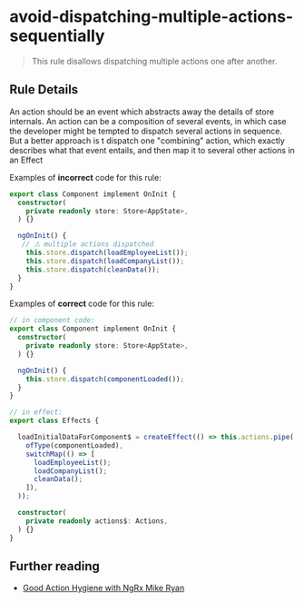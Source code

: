 # avoid-dispatching-multiple-actions-sequentially

> This rule disallows dispatching multiple actions one after another.

## Rule Details

An action should be an event which abstracts away the details of store internals.
An action can be a composition of several events, in which case the developer might be tempted to dispatch several actions in sequence. But a better approach is t dispatch one "combining" action, which exactly describes what that event entails, and then map it to several other actions in an Effect

Examples of **incorrect** code for this rule:

```ts
export class Component implement OnInit {
  constructor(
    private readonly store: Store<AppState>,
  ) {}

  ngOnInit() {
   // ⚠ multiple actions dispatched
    this.store.dispatch(loadEmployeeList());
    this.store.dispatch(loadCompanyList());
    this.store.dispatch(cleanData());
  }
}
```

Examples of **correct** code for this rule:

```ts
// in component code:
export class Component implement OnInit {
  constructor(
    private readonly store: Store<AppState>,
  ) {}

  ngOnInit() {
    this.store.dispatch(componentLoaded());
  }
}

// in effect:
export class Effects {

  loadInitialDataForComponent$ = createEffect(() => this.actions.pipe(
    ofType(componentLoaded),
    switchMap(() => [
      loadEmployeeList();
      loadCompanyList();
      cleanData();
    ]),
  ));

  constructor(
    private readonly actions$: Actions,
  ) {}
}
```

## Further reading

- [Good Action Hygiene with NgRx Mike Ryan](https://www.youtube.com/watch?v=JmnsEvoy-gY)
